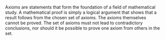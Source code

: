 Axioms are statements that form the foundation of a field of
mathematical study. A mathematical proof is simply a logical argument
that shows that a result follows from the chosen set of axioms. The
axioms themselves cannot be proved. The set of axioms must not lead to
contradictory conclusions, nor should it be possible to prove one axiom
from others in the set.
